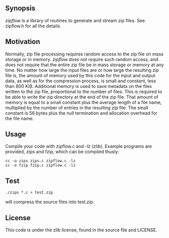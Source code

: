 Synopsis
--------

_zipflow_ is a library of routines to generate and stream zip files. See
zipflow.h for all the details.

Motivation
----------

Normally, zip file processing requires random access to the zip file on mass
storage or in memory. _zipflow_ does not require such random access, and does
not require that the entire zip file be in mass storage or memory at any time.
No matter how large the input files are or how large the resulting zip file is,
the amount of memory used by this code for the input and output data, as well
as for the compression process, is small and constant, less than 800 KiB.
Additional memory is used to save metadata on the files written to the zip
file, proportional to the number of files. This is required to be able to write
the zip directory at the end of the zip file. That amount of memory is equal to
a small constant plus the average length of a file name, multiplied by the
number of entries in the resulting zip file. The small constant is 56 bytes
plus the null termination and allocation overhead for the file name.

Usage
------------

Compile your code with zipflow.c and -lz (zlib). Example programs are provided,
zips and fzip, which can be compiled thusly:

    cc -o zips zips.c zipflow.c -lz
    cc -o fzip fzip.c zipflow.c -lz

Test
----

    ./zips *.c > test.zip

will compress the source files into test.zip.

License
-------

This code is under the zlib license, found in the source file and LICENSE.
